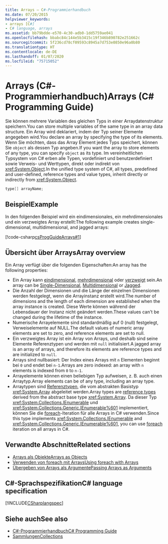 ```yaml
---
title: Arrays – C#-Programmierhandbuch
ms.date: 07/20/2015
helpviewer_keywords:
- arrays [C#]
- C# language, arrays
ms.assetid: bb79bdde-e570-4c30-adb0-1dd5759ae041
ms.openlocfilehash: bbabc84c144e5b3415c19f346b890782e251662c
ms.sourcegitcommit: 5f236cd78cf09593c8945a7d753e0850e96a0b80
ms.translationtype: HT
ms.contentlocale: de-DE
ms.lasthandoff: 01/07/2020
ms.locfileid: "75715052"
---
```

# <a name="arrays-c-programming-guide"></a><span data-ttu-id="3f69f-102">Arrays (C#-Programmierhandbuch)</span><span class="sxs-lookup"><span data-stu-id="3f69f-102">Arrays (C# Programming Guide)</span></span>

<span data-ttu-id="3f69f-103">Sie können mehrere Variablen des gleichen Typs in einer Arraydatenstruktur speichern.</span><span class="sxs-lookup"><span data-stu-id="3f69f-103">You can store multiple variables of the same type in an array data structure.</span></span> <span data-ttu-id="3f69f-104">Ein Array wird deklariert, indem der Typ seiner Elemente angegeben wird.</span><span class="sxs-lookup"><span data-stu-id="3f69f-104">You declare an array by specifying the type of its elements.</span></span> <span data-ttu-id="3f69f-105">Wenn Sie möchten, dass das Array Element jedes Typs speichert, können Sie `object` als dessen Typ angeben.</span><span class="sxs-lookup"><span data-stu-id="3f69f-105">If you want the array to store elements of any type, you can specify `object` as its type.</span></span> <span data-ttu-id="3f69f-106">Im vereinheitlichen Typsystem von C# erben alle Typen, vordefiniert und benutzerdefiniert sowie Verweis- und Werttypen, direkt oder indirekt von <xref:System.Object>.</span><span class="sxs-lookup"><span data-stu-id="3f69f-106">In the unified type system of C#, all types, predefined and user-defined, reference types and value types, inherit directly or indirectly from <xref:System.Object>.</span></span>

```csharp
type[] arrayName;
```

## <a name="example"></a><span data-ttu-id="3f69f-107">Beispiel</span><span class="sxs-lookup"><span data-stu-id="3f69f-107">Example</span></span>

<span data-ttu-id="3f69f-108">In den folgenden Beispiel wird ein eindimensionales, ein mehrdimensionales und ein verzweigtes Array erstellt:</span><span class="sxs-lookup"><span data-stu-id="3f69f-108">The following example creates single-dimensional, multidimensional, and jagged arrays:</span></span>

[!code-csharp[csProgGuideArrays#1](~/samples/snippets/csharp/VS_Snippets_VBCSharp/csProgGuideArrays/CS/Arrays.cs#1)]

## <a name="array-overview"></a><span data-ttu-id="3f69f-109">Übersicht über Arrays</span><span class="sxs-lookup"><span data-stu-id="3f69f-109">Array overview</span></span>

<span data-ttu-id="3f69f-110">Ein Array verfügt über die folgenden Eigenschaften:</span><span class="sxs-lookup"><span data-stu-id="3f69f-110">An array has the following properties:</span></span>

- <span data-ttu-id="3f69f-111">Ein Array kann [eindimensional](single-dimensional-arrays.md), [mehrdimensional](multidimensional-arrays.md) oder [verzweigt](jagged-arrays.md) sein.</span><span class="sxs-lookup"><span data-stu-id="3f69f-111">An array can be [Single-Dimensional](single-dimensional-arrays.md), [Multidimensional](multidimensional-arrays.md) or [Jagged](jagged-arrays.md).</span></span>
- <span data-ttu-id="3f69f-112">Die Anzahl der Dimensionen und die Länge der einzelnen Dimensionen werden festgelegt, wenn die Arrayinstanz erstellt wird.</span><span class="sxs-lookup"><span data-stu-id="3f69f-112">The number of dimensions and the length of each dimension are established when the array instance is created.</span></span> <span data-ttu-id="3f69f-113">Diese Werte können während der Lebensdauer der Instanz nicht geändert werden.</span><span class="sxs-lookup"><span data-stu-id="3f69f-113">These values can't be changed during the lifetime of the instance.</span></span>
- <span data-ttu-id="3f69f-114">Numerische Arrayelemente sind standardmäßig auf 0 (null) festgelegt, Verweiselemente auf NULL.</span><span class="sxs-lookup"><span data-stu-id="3f69f-114">The default values of numeric array elements are set to zero, and reference elements are set to null.</span></span>
- <span data-ttu-id="3f69f-115">Ein verzweigtes Array ist ein Array von Arrays, und deshalb sind seine Elemente Referenztypen und werden mit `null` initialisiert.</span><span class="sxs-lookup"><span data-stu-id="3f69f-115">A jagged array is an array of arrays, and therefore its elements are reference types and are initialized to `null`.</span></span>
- <span data-ttu-id="3f69f-116">Arrays sind nullbasiert: Der Index eines Arrays mit `n` Elementen beginnt bei `0` und endet bei `n-1`.</span><span class="sxs-lookup"><span data-stu-id="3f69f-116">Arrays are zero indexed: an array with `n` elements is indexed from `0` to `n-1`.</span></span>
- <span data-ttu-id="3f69f-117">Arrayelemente können einen beliebigen Typ aufweisen, z. B. auch einen Arraytyp.</span><span class="sxs-lookup"><span data-stu-id="3f69f-117">Array elements can be of any type, including an array type.</span></span>
- <span data-ttu-id="3f69f-118">Arraytypen sind [Referenztypen](../../language-reference/keywords/reference-types.md), die vom abstrakten Basistyp <xref:System.Array> abgeleitet werden.</span><span class="sxs-lookup"><span data-stu-id="3f69f-118">Array types are [reference types](../../language-reference/keywords/reference-types.md) derived from the abstract base type <xref:System.Array>.</span></span> <span data-ttu-id="3f69f-119">Da dieser Typ <xref:System.Collections.IEnumerable> und <xref:System.Collections.Generic.IEnumerable%601> implementiert, können Sie die [foreach](../../language-reference/keywords/foreach-in.md)-Iteration für alle Arrays in C# verwenden.</span><span class="sxs-lookup"><span data-stu-id="3f69f-119">Since this type implements <xref:System.Collections.IEnumerable> and <xref:System.Collections.Generic.IEnumerable%601>, you can use [foreach](../../language-reference/keywords/foreach-in.md) iteration on all arrays in C#.</span></span>

## <a name="related-sections"></a><span data-ttu-id="3f69f-120">Verwandte Abschnitte</span><span class="sxs-lookup"><span data-stu-id="3f69f-120">Related sections</span></span>

- [<span data-ttu-id="3f69f-121">Arrays als Objekte</span><span class="sxs-lookup"><span data-stu-id="3f69f-121">Arrays as Objects</span></span>](arrays-as-objects.md)
- [<span data-ttu-id="3f69f-122">Verwenden von foreach mit Arrays</span><span class="sxs-lookup"><span data-stu-id="3f69f-122">Using foreach with Arrays</span></span>](using-foreach-with-arrays.md)
- [<span data-ttu-id="3f69f-123">Übergeben von Arrays als Argumente</span><span class="sxs-lookup"><span data-stu-id="3f69f-123">Passing Arrays as Arguments</span></span>](passing-arrays-as-arguments.md)

## <a name="c-language-specification"></a><span data-ttu-id="3f69f-124">C#-Sprachspezifikation</span><span class="sxs-lookup"><span data-stu-id="3f69f-124">C# language specification</span></span>

[!INCLUDE[CSharplangspec](~/includes/csharplangspec-md.md)]

## <a name="see-also"></a><span data-ttu-id="3f69f-125">Siehe auch</span><span class="sxs-lookup"><span data-stu-id="3f69f-125">See also</span></span>

- [<span data-ttu-id="3f69f-126">C#-Programmierhandbuch</span><span class="sxs-lookup"><span data-stu-id="3f69f-126">C# Programming Guide</span></span>](../index.md)
- [<span data-ttu-id="3f69f-127">Sammlungen</span><span class="sxs-lookup"><span data-stu-id="3f69f-127">Collections</span></span>](../concepts/collections.md)

